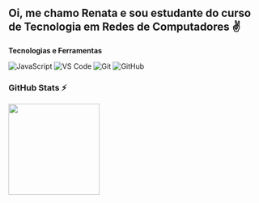 ## Oi, me chamo Renata e sou estudante do curso de Tecnologia em Redes de Computadores ✌️

**Tecnologias e Ferramentas**

![JavaScript](https://img.shields.io/badge/javascript-%23323330.svg?style=for-the-badge&logo=javascript&logoColor=%23F7DF1E)
![VS Code](https://img.shields.io/badge/VS%20Code-0078d7.svg?style=for-the-badge&logo=visual-studio-code&logoColor=white)
![Git](https://img.shields.io/badge/git-%23F05033.svg?style=for-the-badge&logo=git&logoColor=white)
![GitHub](https://img.shields.io/badge/github-%23121011.svg?style=for-the-badge&logo=github&logoColor=white)

### GitHub Stats ⚡
<div>
<a href="https://github.com/renata-coder">
<img height="180em" src="https://github-readme-stats.vercel.app/api?username=renata-coder&show_icons=true&theme=dracula&include_all_commits=true&count_private=true"/>
</div>


